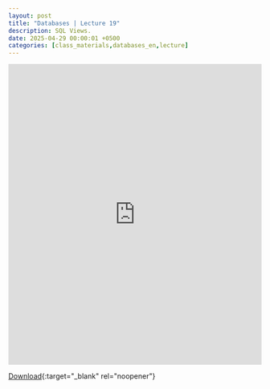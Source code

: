 ```yaml
---
layout: post
title: "Databases | Lecture 19"
description: SQL Views.
date: 2025-04-29 00:00:01 +0500
categories: [class_materials,databases_en,lecture]
---
```


<iframe src="https://drive.google.com/file/d/1A94C8HY_4KpLFlY-f3Vv949TKalPWa6e/preview" width="100%" height="600px" frameborder="0"></iframe>

[Download](https://docs.google.com/presentation/d/1ZuYTTLzppGDAFFYwEKLhI2DJDCY4uo6B/edit?usp=sharing&ouid=107620181978332995271&rtpof=true&sd=true){:target="_blank" rel="noopener"}